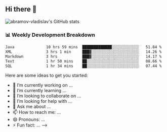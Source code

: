 ## Hi there 👋
![abramov-vladislav's GitHub stats](https://github-readme-stats.vercel.app/api?username=abramov-vladislav&theme=dark&show_icons=true)

### 📊 Weekly Development Breakdown

<!--START_SECTION:waka-->

```txt
Java              10 hrs 59 mins  █████████████░░░░░░░░░░░░   51.84 %
XML               3 hrs 1 min     ███▓░░░░░░░░░░░░░░░░░░░░░   14.26 %
Markdown          3 hrs           ███▓░░░░░░░░░░░░░░░░░░░░░   14.17 %
Text              1 hr 50 mins    ██░░░░░░░░░░░░░░░░░░░░░░░   08.66 %
SQL               1 hr 34 mins    ██░░░░░░░░░░░░░░░░░░░░░░░   07.44 %
```

<!--END_SECTION:waka-->


Here are some ideas to get you started:

- 🔭 I’m currently working on ...
- 🌱 I’m currently learning ...
- 👯 I’m looking to collaborate on ...
- 🤔 I’m looking for help with ...
- 💬 Ask me about ...
- 📫 How to reach me: ...
- 😄 Pronouns: ...
- ⚡ Fun fact: ...
-->
